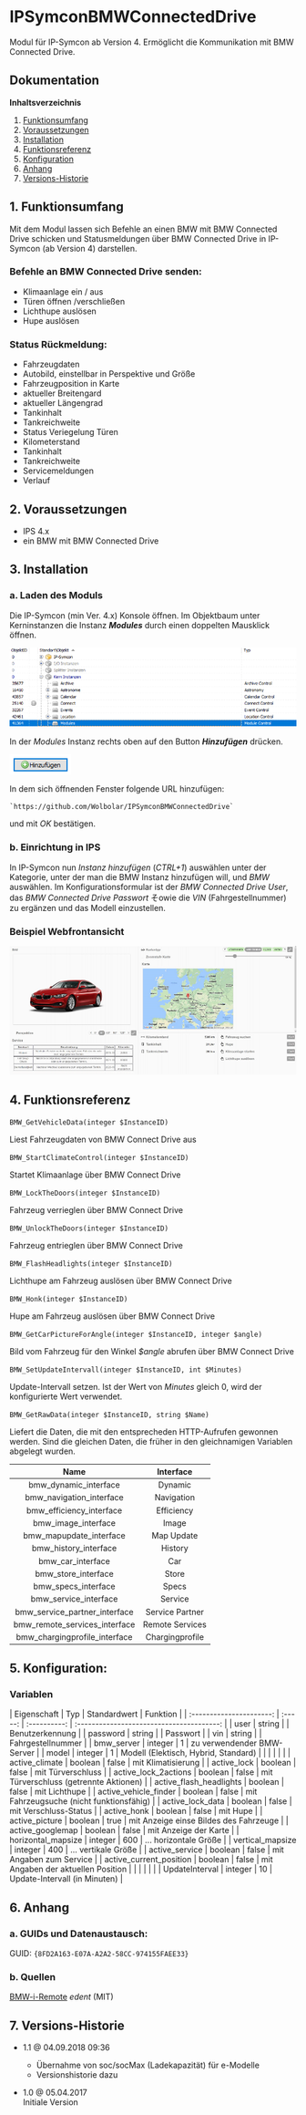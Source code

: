 # IPSymconBMWConnectedDrive

Modul für IP-Symcon ab Version 4. Ermöglicht die Kommunikation mit BMW Connected Drive.

## Dokumentation

**Inhaltsverzeichnis**

1. [Funktionsumfang](#1-funktionsumfang)  
2. [Voraussetzungen](#2-voraussetzungen)  
3. [Installation](#3-installation)  
4. [Funktionsreferenz](#4-funktionsreferenz)
5. [Konfiguration](#5-konfiguartion)  
6. [Anhang](#6-anhang)  
7. [Versions-Historie](#7-versions-historie)

## 1. Funktionsumfang

Mit dem Modul lassen sich Befehle an einen BMW mit BMW Connected Drive schicken und Statusmeldungen über BMW Connected Drive in IP-Symcon (ab Version 4) darstellen. 

### Befehle an BMW Connected Drive senden:  

 - Klimaanlage ein / aus 
 - Türen öffnen /verschließen
 - Lichthupe auslösen
 - Hupe auslösen

### Status Rückmeldung:  

 - Fahrzeugdaten
 - Autobild, einstellbar in Perspektive und Größe
 - Fahrzeugposition in Karte
 - aktueller Breitengard
 - aktueller Längengrad
 - Tankinhalt
 - Tankreichweite
 - Status Veriegelung Türen
 - Kilometerstand
 - Tankinhalt	
 - Tankreichweite
 - Servicemeldungen
 - Verlauf

## 2. Voraussetzungen

 - IPS 4.x
 - ein BMW mit BMW Connected Drive

## 3. Installation

### a. Laden des Moduls


Die IP-Symcon (min Ver. 4.x) Konsole öffnen. Im Objektbaum unter Kerninstanzen die Instanz __*Modules*__ durch einen doppelten Mausklick öffnen.

![Modules](docs/Modules.png?raw=true "Modules")

In der _Modules_ Instanz rechts oben auf den Button __*Hinzufügen*__ drücken.

![Modules](docs/Hinzufuegen.png?raw=true "Hinzufügen")
 
In dem sich öffnenden Fenster folgende URL hinzufügen:
	
    `https://github.com/Wolbolar/IPSymconBMWConnectedDrive`  
    
und mit _OK_ bestätigen.    


### b. Einrichtung in IPS
	
In IP-Symcon nun _Instanz hinzufügen_ (_CTRL+1_) auswählen unter der Kategorie, unter der man die BMW Instanz hinzufügen will, und _BMW_ auswählen.
Im Konfigurationsformular ist der _BMW Connected Drive User_,  das _BMW Connected Drive Passwort_ そowie die _VIN_ (Fahrgestellnummer) zu ergänzen und das Modell einzustellen.

### Beispiel Webfrontansicht
![BMW Webfront](docs/bmw_webfront.png?raw=true "BMW Webfront")

## 4. Funktionsreferenz

`BMW_GetVehicleData(integer $InstanceID)`

Liest Fahrzeugdaten von BMW Connect Drive aus

`BMW_StartClimateControl(integer $InstanceID)`

Startet Klimaanlage über BMW Connect Drive

`BMW_LockTheDoors(integer $InstanceID)`

Fahrzeug verrieglen über BMW Connect Drive

`BMW_UnlockTheDoors(integer $InstanceID)`

Fahrzeug entrieglen über BMW Connect Drive

`BMW_FlashHeadlights(integer $InstanceID)`

Lichthupe am Fahrzeug auslösen über BMW Connect Drive

`BMW_Honk(integer $InstanceID)`

Hupe am Fahrzeug auslösen über BMW Connect Drive

`BMW_GetCarPictureForAngle(integer $InstanceID, integer $angle)`

Bild vom Fahrzeug für den Winkel _$angle_ abrufen über BMW Connect Drive

`BMW_SetUpdateIntervall(integer $InstanceID, int $Minutes)`

Update-Intervall setzen. Ist der Wert von _Minutes_ gleich 0, wird der konfigurierte Wert verwendet.

`BMW_GetRawData(integer $InstanceID, string $Name)`

Liefert die Daten, die mit den entsprecheden HTTP-Aufrufen gewonnen werden. Sind die gleichen Daten, die früher in den gleichnamigen Variablen abgelegt wurden.

| Name                          | Interface          |
| :---------------------------: | :----------------: |
| bmw_dynamic_interface         | Dynamic            |
| bmw_navigation_interface      | Navigation         |
| bmw_efficiency_interface      | Efficiency         |
| bmw_image_interface           | Image              |
| bmw_mapupdate_interface       | Map Update         |
| bmw_history_interface         | History            |
| bmw_car_interface             | Car                |
| bmw_store_interface           | Store              |
| bmw_specs_interface           | Specs              |
| bmw_service_interface         | Service            |
| bmw_service_partner_interface | Service Partner    |
| bmw_remote_services_interface | Remote Services    |
| bmw_chargingprofile_interface | Chargingprofile    |

## 5. Konfiguration:

### Variablen

| Eigenschaft              | Typ     | Standardwert | Funktion                                  |
| :-----­-----------------: | :-----: | :----------: | :---------------------------------------: |
| user                     | string  |              | Benutzerkennung                           |
| password                 | string  |              | Passwort                                  |
| vin                      | string  |              | Fahrgestellnummer                         |
| bmw_server               | integer | 1            | zu verwendender BMW-Server                |
| model                    | integer | 1            | Modell (Elektisch, Hybrid, Standard)      |
|                          |         |              |                                           |
| active_climate           | boolean | false        | mit Klimatisierung                        |
| active_lock              | boolean | false        | mit Türverschluss                         |
| active_lock_2actions     | boolean | false        | mit Türverschluss (getrennte Aktionen)    |
| active_flash_headlights  | boolean | false        | mit Lichthupe                             |
| active_vehicle_finder    | boolean | false        | mit Fahrzeugsuche (nicht funktionsfähig)  |
| active_lock_data         | boolean | false        | mit Verschluss-Status                     |
| active_honk              | boolean | false        | mit Hupe                                  |
| active_picture           | boolean | true         | mit Anzeige einse Bildes des Fahrzeuge    |
| active_googlemap         | boolean | false        | mit Anzeige der Karte                     |
| horizontal_mapsize       | integer | 600          |  ... horizontale Größe                    |
| vertical_mapsize         | integer | 400          |  ... vertikale Größe                      |
| active_service           | boolean | false        | mit Angaben zum Service                   |
| active_current_position  | boolean | false        | mit Angaben der aktuellen Position        |
|                          |         |              |                                           |
| UpdateInterval           | integer | 10           | Update-Intervall (in Minuten)             |

## 6. Anhang

### a. GUIDs und Datenaustausch:

GUID: `{8FD2A163-E07A-A2A2-58CC-974155FAEE33}` 

### b. Quellen

[BMW-i-Remote](https://github.com/edent/BMW-i-Remote "BMW-i-Remote") _edent_ (MIT)

## 7. Versions-Historie

- 1.1 @ 04.09.2018 09:36<br>
  - Übernahme von soc/socMax (Ladekapazität) für e-Modelle
  - Versionshistorie dazu

- 1.0 @ 05.04.2017<br>
  Initiale Version
